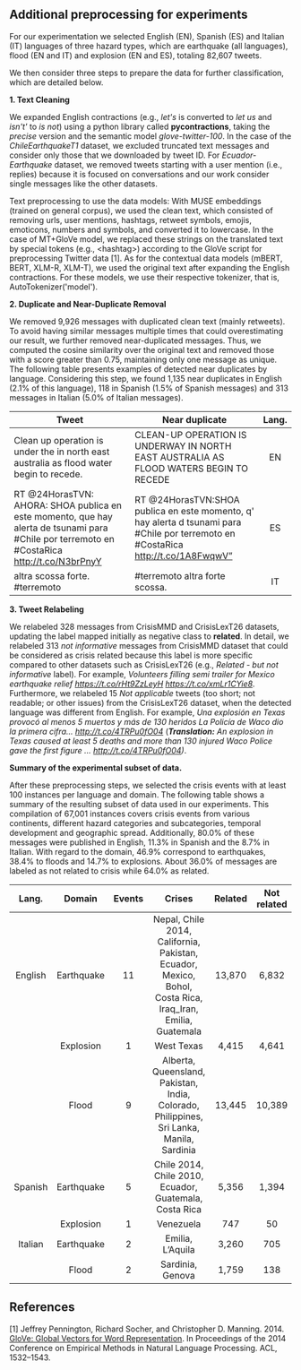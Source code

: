## Additional preprocessing for experiments

For our experimentation we selected English (EN), Spanish (ES) and Italian (IT) languages of three hazard types, which are earthquake (all languages), 
flood (EN and IT) and explosion (EN and ES), totaling 82,607 tweets.

We then consider three steps to prepare the data for further classification, which are detailed below.

**1. Text Cleaning**

We expanded English contractions (e.g., *let's* is converted to *let us* and *isn't'* to *is not*) using a python library called **pycontractions**, 
taking the *precise* version and the semantic model *glove-twitter-100*. 
In the case of the *ChileEarthquakeT1* dataset, we excluded truncated text messages and consider only those that we downloaded by tweet ID. 
For *Ecuador-Earthquake* dataset, we removed tweets starting with a user mention (i.e., replies) because it is focused on conversations and our work consider single messages like the other datasets.

Text preprocessing to use the data models: With MUSE embeddings (trained on general corpus), we used the clean text, which consisted of removing urls, user mentions, hashtags, retweet symbols, emojis, emoticons, numbers and symbols, and converted it to lowercase. 
In the case of MT+GloVe model, we replaced these strings on the translated text by special tokens (e.g., &lt;hashtag>) 
according to the GloVe script for preprocessing Twitter data [1].
As for the contextual data models (mBERT, BERT, XLM-R, XLM-T), we used the original text after expanding the English contractions. For these models, we use their respective tokenizer, that is, AutoTokenizer('model').

**2. Duplicate and Near-Duplicate Removal**

We removed 9,926 messages with duplicated clean text (mainly retweets).
To avoid having similar messages multiple times that could overestimating our result, we further removed near-duplicated messages. 
Thus, we computed the cosine similarity over the original text and removed those with a score greater than 0.75, maintaining only one message as unique.
The following table presents examples of detected near duplicates by language.
Considering this step, we found 1,135 near duplicates in English (2.1% of this language),
118 in Spanish (1.5% of Spanish messages) and 313 messages in Italian (5.0% of Italian messages).

| Tweet                                                                                                                                       | Near duplicate                                                                                                                     | Lang. |
|---------------------------------------------------------------------------------------------------------------------------------------------|------------------------------------------------------------------------------------------------------------------------------------|:-----:|
| Clean up operation is under the in north east australia as flood water begin to recede.                                                     | CLEAN-UP OPERATION IS UNDERWAY IN NORTH EAST AUSTRALIA AS FLOOD WATERS BEGIN TO RECEDE                                             |   EN  |
| RT @24HorasTVN: AHORA: SHOA publica en este momento, que hay alerta de tsunami para #Chile por terremoto en #CostaRica http://t.co/N3brPnyY | RT @24HorasTVN:SHOA publica en este momento, q' hay alerta d tsunami para #Chile por terremoto en #CostaRica http://t.co/1A8FwqwV” |   ES  |
| altra scossa forte. #terremoto                                                                                                              | #terremoto altra forte scossa.                                                                                                     |   IT  |

**3. Tweet Relabeling**

We relabeled 328 messages from CrisisMMD and CrisisLexT26 datasets, updating the label mapped initially as negative class to **related**.
In detail, we relabeled 313 *not informative* messages from CrisisMMD dataset that could be considered as crisis related
because this label is more specific compared to other datasets such as CrisisLexT26 (e.g., *Related - but not informative* label). 
For example, *Volunteers filling semi trailer for Mexico earthquake relief https://t.co/rHt9ZzLeyH https://t.co/xmLr1CYie8*. 
Furthermore, we relabeled 15 *Not applicable* tweets (too short; not readable; or other issues) from the CrisisLexT26 dataset,
when the detected language was different from English. 
For example, *Una explosión en Texas provocó al menos 5 muertos y más de 130 heridos La Policía de Waco dio la primera cifra... http://t.co/4TRPu0fO04*
(***Translation:*** *An explosion in Texas caused at least 5 deaths and more than 130 injured Waco Police gave the first figure ... http://t.co/4TRPu0fO04)*. 


**Summary of the experimental subset of data.** 

After these preprocessing steps, we selected the crisis events with at least 100 instances per language and domain. 
The following table shows a summary of the resulting subset of data used in our experiments.
This compilation of 67,001 instances covers crisis events from various continents, 
different hazard categories and subcategories, temporal development and geographic spread. 
Additionally, 80.0% of these messages were published in English, 11.3% in Spanish and the 8.7% in Italian. 
With regard to the domain, 46.9% correspond to earthquakes, 38.4% to floods and 14.7% to explosions. 
About 36.0% of messages are labeled as not related to crisis while 64.0% as related.


|  Lang.  |   Domain   | Events |                                                   Crises                                                   | Related | Not  related |  Total |
|:-------:|:----------:|:------:|:----------------------------------------------------------------------------------------------------------:|:-------:|:------------:|:------:|
| English | Earthquake | 11     | Nepal, Chile 2014, California, Pakistan, Ecuador, Mexico, Bohol, Costa Rica, Iraq_Iran, Emilia, Guatemala |  13,870 |        6,832 | 20,702 |
|         | Explosion  | 1      | West Texas                                                                                                 |   4,415 |        4,641 |  9,056 |
|         | Flood      | 9      | Alberta, Queensland, Pakistan, India, Colorado, Philippines, Sri Lanka, Manila, Sardinia                 |  13,445 |       10,389 | 23,834 |
| Spanish | Earthquake | 5      | Chile 2014, Chile 2010, Ecuador, Guatemala, Costa Rica                                                     |   5,356 |        1,394 |  6,750 |
|         | Explosion  | 1      | Venezuela                                                                                                  |     747 |           50 |    797 |
| Italian | Earthquake | 2      | Emilia, L’Aquila                                                                                           |   3,260 |          705 |  3,965 |
|         | Flood      | 2      | Sardinia, Genova                                                                                           |   1,759 |          138 |  1,897 |


## References

[1] Jeffrey Pennington, Richard Socher, and Christopher D. Manning. 2014. [GloVe:
Global Vectors for Word Representation](https://nlp.stanford.edu/projects/glove/). In Proceedings of the 2014 Conference on
Empirical Methods in Natural Language Processing. ACL, 1532–1543.
